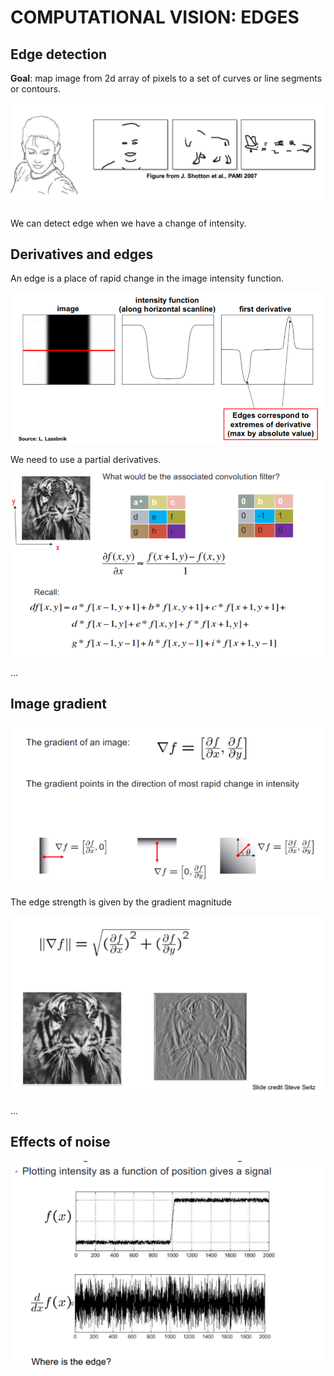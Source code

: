 # COMPUTATIONAL VISION: EDGES

## Edge detection

**Goal**: map image from 2d array of pixels to a set of curves or line segments or contours.

![](img/w3/edges_1.png)

We can detect edge when we have a change of intensity. 

## Derivatives and edges

An edge is a place of rapid change in the image intensity function.

![](img/w3/derivate_edge.png)

We need to use a partial derivatives.

![](img/w3/derivate_edge2.png)

...



## Image gradient

![Test](img/w3/gradient.png)

The edge strength is given by the gradient magnitude

![](img/w3/gradient2.png)

...

## Effects of noise



![](img/w3/noise.png)

